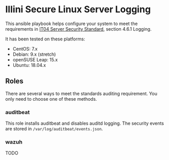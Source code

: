 # Illini Secure Linux Server Logging

This ansible playbook helps configure your system to meet the
requirements in [IT04 Server Security Standard](https://go.illinois.edu/secstd-IT04),
section 4.6.1 Logging.

It has been tested on these platforms:

- CentOS: 7.x
- Debian: 9.x (stretch)
- openSUSE Leap: 15.x
- Ubuntu: 18.04.x

## Roles

There are several ways to meet the standards auditing requirement. You
only need to choose one of these methods.

### auditbeat

This role installs auditbeat and disables auditd logging. The security
events are stored in `/var/log/auditbeat/events.json`.

### wazuh

TODO

